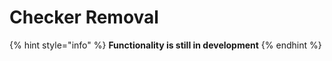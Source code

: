 # Checker Removal



{% hint style="info" %}
**Functionality is still in development**
{% endhint %}